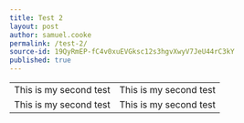 ```yaml
---
title: Test 2
layout: post
author: samuel.cooke
permalink: /test-2/
source-id: 19QyRmEP-fC4v0xuEVGksc12s3hgvXwyV7JeU44rC3kY
published: true
---
```

<table>
  <tr>
    <td>This is my second test</td>
    <td>This is my second test</td>
  </tr>
  <tr>
    <td>This is my second test</td>
    <td>This is my second test</td>
  </tr>
</table>


